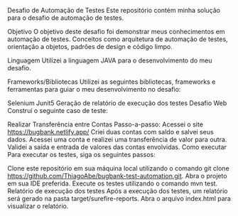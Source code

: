 Desafio de Automação de Testes
Este repositório contém minha solução para o desafio de automação de testes.

Objetivo
O objetivo deste desafio foi demonstrar meus conhecimentos em automação de testes. Conceitos como arquitetura de automação de testes, orientação a objetos, padrões de design e código limpo.

Linguagem
Utilizei a linguagem JAVA para o desenvolvimento do meu desafio.

Frameworks/Bibliotecas
Utilizei as seguintes bibliotecas, frameworks e ferramentas para guiar o meu desenvolvimento no desafio:

Selenium
Junit5
Geração de relatório de execução dos testes
Desafio Web
Construí o seguinte caso de teste:

Realizar Transferência entre Contas Passo-a-passo:
Acessei o site https://bugbank.netlify.app/
Criei duas contas com saldo e salvei seus dados.
Acessei uma conta e realizei uma transferência de valor para outra.
Validei a saída e entrada de valores das contas envolvidas.
Como executar
Para executar os testes, siga os seguintes passos:

Clone este repositório em sua máquina local utilizando o comando git clone https://github.com/ThiagoAbe/bugbank-test-automation.git.
Abra o projeto em sua IDE preferida.
Execute os testes utilizando o comando mvn test.
Relatório de execução dos testes
Após a execução dos testes, um relatório será gerado na pasta target/surefire-reports. Abra o arquivo index.html para visualizar o relatório.